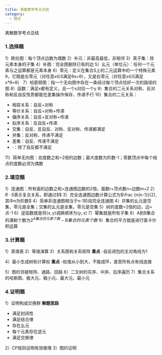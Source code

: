 ```yaml
---
title: 离散数学考点总结
category:
  - 理论
---
```


离散数学考点总结
<!-- more -->
### 1.选择题

1）欧拉图：每个顶点边数为偶数
2）补元：非最高最低，非相邻
3）真子集：除元素本身的子集
4）补图：完全图删除已有的边
5）幺元（单位元）：任何一个元素与之运算都是元素本身
6）零元：定义在集合S上的二元运算中的一个特殊元素θ，它既是左零元（对任意x∈S满足θx=θ），又是右零元（对任意x∈S满足x*θ=θ）
7）哈密顿图：指一个无向图中存在一条经过每个顶点恰好一次的路径的图
8）函数：满足x都有定义，且一个x对应一个y
9）集合的二元关系对称、反对称和反自反性质都能在差集操作保存，传递不行
10）集合的二元关系：

- 相容关系：自反+对称
- 等价关系：自反+对称+传递
- 偏序关系：自反+反对称+传递
- 拟序关系：反自反+传递
- 交集：自反、反自反、对称、反对称、传递都满足
- 并集：反对称、传递不满足
- 差集：自反、传递不满足
- $\cdot$：除了自反都不满足

11）简单无向图：总度数之和=2倍的边数；最大度数为阶数-1；奇数顶点中每个结点的度数必须为偶数

### 2.填空题

1）连通图：所有面的边数之和=连通图边数的2倍，面数r+顶点数n=边数m+2
2）$R \cdot S$表示复合关系，即通过$$
3）完全连通图边数计算公式为$\frac {n(n-1)}{2}, 其中n为阶数$
4）简单非连通图相当于n-1阶段完全连通图
4）并集的幺元是空集，零元是全集；交集的幺元是全集，零元是空集
5）树的度数=2倍的边，边=点-1
6）逆函数就是将$(x, y)$调换顺序为$(y, x)$
7）幂集就是所有子集
8）A到B集合的满射个数为$2^{A集合的元素个数} - B集合的元素个数$
9）集合的平方就是进行笛卡尔积运算

### 3.计算题

1）真值表
2）等值演算
3）关系图和关系矩阵
**重点**
-自反闭包的主对角线为1

4）最小生成树和计算权
**重点**
-权值从小到大，不能成环，直至所有点有线连接

5）图的邻接矩阵、通路、回路
6）二叉树的先序、中序、后序遍历
7）集合关系的哈斯图、极大元、极小元、最大元、最小元

### 4.证明题

1）证明构成交换群
**解题思路**

- 满足封闭性
- 满足结合律
- 存在幺元
- 每个元素存在逆元
- 满足交换律

2）CP规则证明有效推理
3）图的证明